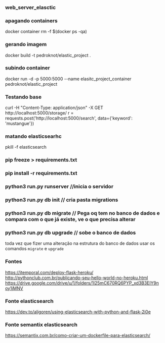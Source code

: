 ### web_server_elasctic

### apagando containers
docker container rm -f $(docker ps -qa)

### gerando imagem
docker build -t pedroknot/elastic_project .

### subindo container
docker run -d -p 5000:5000 --name elasitc_project_container pedroknot/elastic_project

### Testando base
curl -H "Content-Type: application/json" -X GET http://localhost:5000/storage/
r = requests.post('http://localhost:5000/search', data={'keyword': 'mustangue'})

### matando elasticsearhc
pkill -f elasticsearch

### pip freeze > requirements.txt
### pip install -r requirements.txt
### python3 run.py runserver //inicia o servidor
### python3 run.py db init // cria pasta migrations
### python3 run.py db migrate // Pega oq tem no banco de dados e compara com o que já existe, ve o que precisa alterar
### python3 run.py db upgrade // sobe o banco de dados

toda vez que fizer uma alteração na estrutura do banco de dados usar os comandos `migrate` e `upgrade`

### Fontes
https://jtemporal.com/deploy-flask-heroku/
http://pythonclub.com.br/publicando-seu-hello-world-no-heroku.html
https://drive.google.com/drive/u/1/folders/1l25mC670RQ6PYP_xd3B3EIY9noy1jMNV

### Fonte elasticsearch
https://dev.to/aligoren/using-elasticsearch-with-python-and-flask-2i0e

### Fonte semantix elasticsearch
https://semantix.com.br/como-criar-um-dockerfile-para-elasticsearch/